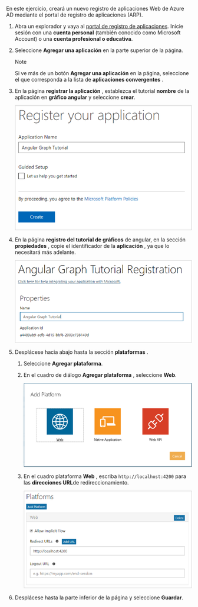 <!-- markdownlint-disable MD002 MD041 -->

En este ejercicio, creará un nuevo registro de aplicaciones Web de Azure AD mediante el portal de registro de aplicaciones (ARP).

1. Abra un explorador y vaya al [portal de registro de aplicaciones](https://apps.dev.microsoft.com). Inicie sesión con una **cuenta personal** (también conocido como Microsoft Account) o una **cuenta profesional o educativa**.

1. Seleccione **Agregar una aplicación** en la parte superior de la página.

    > [!NOTE]
    > Si ve más de un botón **Agregar una aplicación** en la página, seleccione el que corresponda a la lista de **aplicaciones convergentes** .

1. En la página **registrar la aplicación** , establezca el tutorial **nombre** de la aplicación en **gráfico angular** y seleccione **crear**.

    ![Captura de pantalla de la creación de una nueva aplicación en el sitio web del portal de registro de aplicaciones](./images/arp-create-app-01.png)

1. En la página **registro del tutorial de gráficos** de angular, en la sección **propiedades** , copie el identificador de la **aplicación** , ya que lo necesitará más adelante.

    ![Captura de pantalla del identificador de la aplicación recién creada](./images/arp-create-app-02.png)

1. Desplácese hacia abajo hasta la sección **plataformas** .

    1. Seleccione **Agregar plataforma**.
    1. En el cuadro de diálogo **Agregar plataforma** , seleccione **Web**.

        ![Captura de pantalla que crea una plataforma para la aplicación](./images/arp-create-app-03.png)

    1. En el cuadro plataforma **Web** , escriba `http://localhost:4200` para las **direcciones URL**de redireccionamiento.

        ![Captura de pantalla de la plataforma web recién agregada para la aplicación](./images/arp-create-app-04.png)

1. Desplácese hasta la parte inferior de la página y seleccione **Guardar**.